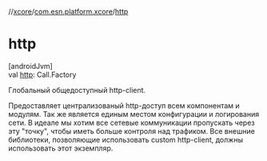 //[xcore](../../index.md)/[com.esn.platform.xcore](index.md)/[http](http.md)

# http

[androidJvm]\
val [http](http.md): Call.Factory

Глобальный общедоступный http-client.

Предоставляет централизованый http-доступ всем компонентам и модулям. Так же является единым местом конфигурации и логирования сети. В идеале мы хотим все сетевые коммуникации пропускать через эту &quot;точку&quot;, чтобы иметь больше контроля над трафиком. Все внешние библиотеки, позволяющие использовать custom http-client, должны использовать этот экземпляр.
